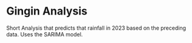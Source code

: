 # Gingin Analysis

Short Analysis that predicts that rainfall in 2023 based on the preceding data. Uses the SARIMA model. 
